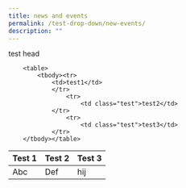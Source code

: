 ```yaml
---
title: news and events
permalink: /test-drop-down/new-events/
description: ""
---
```

test head
	<style>
	.test{
	color:red;
	}
	</style>
	
	
		<table>
			<tbody><tr>
				<td>test1</td>
				</tr>
					<tr>
						<td class="test">test2</td>
				</tr>
					<tr>
						<td class="test">test3</td>
				</tr>
		</tbody></table>
	
	
	
	

| Test 1 | Test 2 | Test 3 |
| -------- | -------- | -------- |
| Abc     | Def     | hij     |